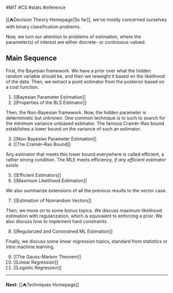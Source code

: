 #MIT #CS #stats #inference 

[[⛺Decision Theory Homepage|So far]], we've mostly concerned ourselves with binary classification problems.

Now, we turn our attention to problems of estimation, where the parameter(s) of interest are either discrete- or continuous-valued.

## Main Sequence

First, the Bayesian framework. We have a prior over what the hidden random variable should be, and then we reweight it based on the likelihood of the data. Then, we extract a point estimator from the posterior based on a cost function.

1. [[Bayesian Parameter Estimation]]
2. [[Properties of the BLS Estimator]]

Then, the Non-Bayesian framework. Now, the hidden parameter is deterministic but unknown. One common technique is to such to search for the minimum variance unbiased estimator. The famous Cramér–Rao bound establishes a lower bound on the variance of such an estimator.

3. [[Non-Bayesian Parameter Estimation]]
4. [[The Cramér–Rao Bound]]

Any estimator that meets this lower bound everywhere is called efficient, a rather strong condition. The MLE meets efficiency, *if any efficient estimator exists*.

5. [[Efficient Estimators]]
6. [[Maximum Likelihood Estimation]]

We also summarize extensions of all the previous results to the vector case.

7. [[Estimation of Nonrandom Vectors]]

Then, we move on to some bonus topics. We discuss maximum likelihood estimation with regularization, which is equivalent to enforcing a prior. We also discuss how to implement hard constraints.

8. [[Regularized and Constrained ML Estimation]]

Finally, we discuss some linear regression topics, standard from statistics or intro machine learning.

9. [[The Gauss-Markov Theorem]]
10. [[Linear Regression]]
11. [[Logistic Regression]]

---

**Next:** [[⛺Techniques Homepage]]
